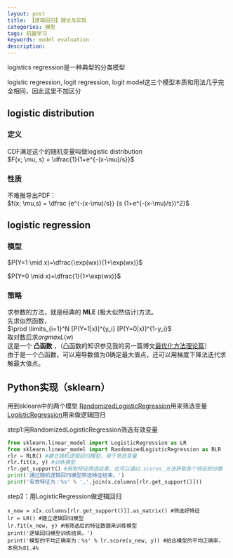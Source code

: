 ```yaml
---
layout: post
title: 【逻辑回归】理论与实现
categories: 模型
tags: 机器学习
keywords: model evaluation
description:
---
```

logistics regression是一种典型的分类模型  

 logistic regression, logit regression, logit model这三个模型本质和用法几乎完全相同，因此这里不加区分

## logistic distribution

### 定义
CDF满足这个的随机变量叫做logistic distribution  
 $F(x; \mu, s) = \dfrac{1}{1+e^{-(x-\mu)/s}}$

### 性质
不难推导出PDF：  
$f(x; \mu,s) = \dfrac {e^{-(x-\mu)/s}} {s (1+e^{-(x-\mu)/s})^2}$

## logistic regression

### 模型
$P(Y=1 \mid x)=\dfrac{\exp(wx)}{1+\exp(wx)}$  

$P(Y=0 \mid x)=\dfrac{1}{1+\exp(wx)}$  

### 策略

求参数的方法，就是经典的 **MLE** (极大似然估计)方法。  
先求似然函数，  
$\prod \limits_{i=1}^N [P(Y=1|x)]^{y_i} [P(Y=0|x)]^{1-y_i}$  
取对数后求$argmax L(w)$   
这是一个 **凸函数** ，（凸函数的知识参见我的另一篇博文<a href='/2017/06/09/optimization.html'>最优化方法理论篇</a>）  
由于是一个凸函数，可以用导数值为0确定最大值点，还可以用梯度下降法迭代求解最大值点。  

## Python实现（sklearn）

用到sklearn中的两个模型
[RandomizedLogisticRegression](http://scikit-learn.org/stable/modules/generated/sklearn.linear_model.RandomizedLogisticRegression.html)用来筛选变量  
[LogisticRegression](http://scikit-learn.org/stable/modules/generated/sklearn.linear_model.LogisticRegression.html)用来做逻辑回归  

step1:用RandomizedLogisticRegression筛选有效变量  
```py
from sklearn.linear_model import LogisticRegression as LR
from sklearn.linear_model import RandomizedLogisticRegression as RLR
rlr = RLR() #建立随机逻辑回归模型，用于筛选变量
rlr.fit(x, y) #训练模型
rlr.get_support() #获取特征筛选结果，也可以通过.scores_方法获取各个特征的分数
print('通过随机逻辑回归模型筛选特征结束。')
print('有效特征为：%s' % ','.join(x.columns[rlr.get_support()]))
```

step2：用LogisticRegression做逻辑回归
```
x_new = x[x.columns[rlr.get_support()]].as_matrix() #筛选好特征
lr = LR() #建立逻辑回归模型
lr.fit(x_new, y) #用筛选后的特征数据来训练模型
print('逻辑回归模型训练结束。')
print('模型的平均正确率为：%s' % lr.score(x_new, y)) #给出模型的平均正确率，本例为81.4%
```
